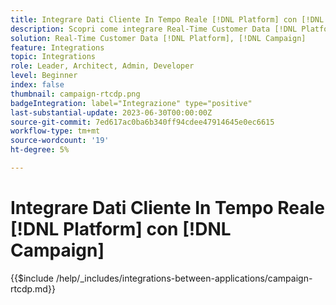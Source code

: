 ```yaml
---
title: Integrare Dati Cliente In Tempo Reale [!DNL Platform] con [!DNL Campaign]
description: Scopri come integrare Real-Time Customer Data [!DNL Platform] con [!DNL Campaign]
solution: Real-Time Customer Data [!DNL Platform], [!DNL Campaign]
feature: Integrations
topic: Integrations
role: Leader, Architect, Admin, Developer
level: Beginner
index: false
thumbnail: campaign-rtcdp.png
badgeIntegration: label="Integrazione" type="positive"
last-substantial-update: 2023-06-30T00:00:00Z
source-git-commit: 7ed617ac0ba6b340ff94cdee47914645e0ec6615
workflow-type: tm+mt
source-wordcount: '19'
ht-degree: 5%

---
```



# Integrare Dati Cliente In Tempo Reale [!DNL Platform] con [!DNL Campaign]

{{$include /help/_includes/integrations-between-applications/campaign-rtcdp.md}}
